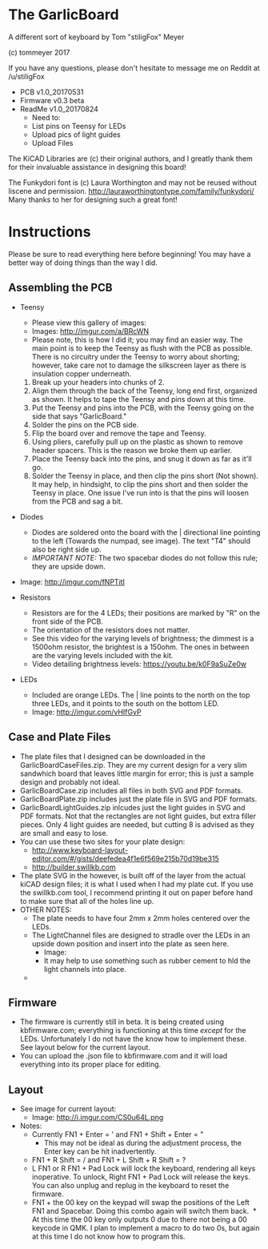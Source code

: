# The GarlicBoard
A different sort of keyboard by
Tom "stiligFox" Meyer

(c) tommeyer 2017

If you have any questions, please don't hesitate to message me on Reddit at /u/stiligFox

* PCB v1.0_20170531
* Firmware v0.3 beta
* ReadMe v1.0_20170824
  * Need to:
  * List pins on Teensy for LEDs
  * Upload pics of light guides
  * Upload Files 

The KiCAD Libraries are (c) their original authors, and I greatly thank them for their invaluable assistance in designing this board!

The Funkydori font is (c) Laura Worthington and may not be reused without liscene and permission. http://lauraworthingtontype.com/family/funkydori/ Many thanks to her for designing such a great font!

# Instructions
Please be sure to read everything here before beginning! You may have a better way of doing things than the way I did.
## Assembling the PCB
* Teensy
  * Please view this gallery of images:
  * Images: http://imgur.com/a/BRcWN
  * Please note, this is how I did it; you may find an easier way. The main point is to keep the Teensy as flush with the PCB as possible. There is no circuitry under the Teensy to worry about shorting; however, take care not to damage the silkscreen layer as there is insulation copper underneath.
  1) Break up your headers into chunks of 2.
  2) Align them through the back of the Teensy, long end first, organized as shown. It helps to tape the Teensy and pins down at this time.
  3) Put the Teensy and pins into the PCB, with the Teensy going on the side that says "GarlicBoard."
  4) Solder the pins on the PCB side.
  5) Flip the board over and remove the tape and Teensy.
  6) Using pliers, carefully pull up on the plastic as shown to remove header spacers. This is the reason we broke them up earlier.
  7) Place the Teensy back into the pins, and snug it down as far as it'll go.
  8) Solder the Teensy in place, and then clip the pins short (Not shown). It may help, in hindsight, to clip the pins short and then solder the Teensy in place. One issue I've run into is that the pins will loosen from the PCB and sag a bit.

* Diodes
  * Diodes are soldered onto the board with the | directional line pointing to the left (Towards the numpad, see image). The text "T4" should also be right side up.
  * _IMPORTANT NOTE:_ The two spacebar diodes do not follow this rule; they are upside down.
 * Image: http://imgur.com/fNPTitI

* Resistors
  * Resistors are for the 4 LEDs; their positions are marked by "R" on the front side of the PCB.
  * The orientation of the resistors does not matter.
  * See this video for the varying levels of brightness; the dimmest is a 1500ohm resistor, the brightest is a 150ohm. The ones in between are the varying levels included with the kit.
  * Video detailing brightness levels: https://youtu.be/k0F9aSuZe0w
  
* LEDs
  * Included are orange LEDs. The | line points to the north on the top three LEDs, and it points to the south on the bottom LED.
   * Image: http://imgur.com/vHIfGvP
  
## Case and Plate Files
* The plate files that I designed can be downloaded in the GarlicBoardCaseFiles.zip. They are my current design for a very slim sandwhich board that leaves little margin for error; this is just a sample design and probably not ideal.
* GarlicBoardCase.zip includes all files in both SVG and PDF formats.
* GarlicBoardPlate.zip includes just the plate file in SVG and PDF formats.
* GarlicBoardLightGuides.zip inlcudes just the light guides in SVG and PDF formats. Not that the rectangles are not light guides, but extra filler pieces. Only 4 light guides are needed, but cutting 8 is advised as they are small and easy to lose.
* You can use these two sites for your plate design:
  * http://www.keyboard-layout-editor.com/#/gists/deefedea4f1e6f569e215b70d19be315
  * http://builder.swillkb.com
* The plate SVG in the  however, is built off of the layer from the actual kiCAD design files; it is what I used when I had my plate cut. If you use the swillkb.com tool, I recommend printing it out on paper before hand to make sure that all of the holes line up.
* OTHER NOTES:
  * The plate needs to have four 2mm x 2mm holes centered over the LEDs.
  * The LightChannel files are designed to stradle over the LEDs in an upside down position and insert into the plate as seen here.
    * Image:
    * It may help to use something such as rubber cement to hld the light channels into place.
  * 
  
## Firmware
* The firmware is currently still in beta. It is being created using kbfirmware.com; everything is functioning at this time _except_ for the LEDs. Unfortunately I do not have the know how to implement these. See layout below for the current layout.
* You can upload the .json file to kbfirmware.com and it will load everything into its proper place for editing.

## Layout
* See image for current layout:
  * Image: http://i.imgur.com/CS0u64L.png
* Notes:
  * Currently FN1 + Enter = ' and FN1 + Shift + Enter = "
    * This may not be ideal as during the adjustment process, the Enter key can be hit inadvertently.
  * FN1 + R Shift = / and FN1 + L Shift + R Shift = ?
  * L FN1 or R FN1 + Pad Lock will lock the keyboard, rendering all keys inoperative. To unlock, Right FN1 + Pad Lock will release the keys. You can also unplug and replug in the keyboard to reset the firmware.
  * FN1 + the 00 key on the keypad will swap the positions of the Left FN1 and Spacebar. Doing this combo again will switch them back.
  * At this time the 00 key only outputs 0 due to there not being a 00 keycode in QMK. I plan to implement a macro to do two 0s, but again at this time I do not know how to program this.
